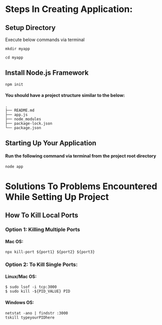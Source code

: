 # Steps In Creating Application:

## Setup Directory

Execute below commands via terminal

``` 
mkdir myapp

cd myapp
``` 

## Install Node.js Framework

``` 
npm init
``` 

#### You should have a project structure similar to the below:

``` 
.
├── README.md
├── app.js
├── node_modules
├── package-lock.json
└── package.json
```

## Starting Up Your Application

#### Run the following command via terminal from the project root directory

``` 
node app
```

[//]: # (This section included issues picked up while setting up my project)
# Solutions To Problems Encountered While Setting Up Project
## How To Kill Local Ports

### Option 1: Killing Multiple Ports

#### Mac OS:
```  
npx kill-port ${port1} ${port2} ${port3} 
```

### Option 2: To Kill Single Ports:

#### Linux/Mac OS:

``` 
$ sudo lsof -i tcp:3000
$ sudo kill -${PID_VALUE} PID
```

#### Windows OS:

```
netstat -ano | findstr :3000
tskill typeyourPIDhere 
```
